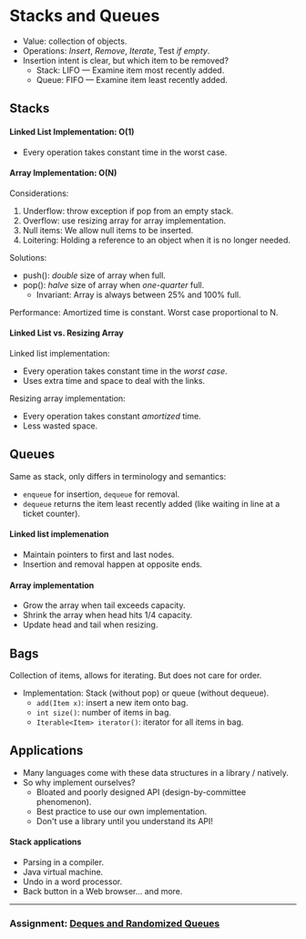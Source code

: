 # Stacks and Queues

- Value: collection of objects.
- Operations: *Insert*, *Remove*, *Iterate*, Test *if empty*.
- Insertion intent is clear, but which item to be removed?
  - Stack: LIFO — Examine item most recently added.
  - Queue: FIFO — Examine item least recently added.

## Stacks
#### Linked List Implementation: O(1)
- Every operation takes constant time in the worst case.

#### Array Implementation: O(N)
Considerations:
1. Underflow: throw exception if pop from an empty stack.
2. Overflow: use resizing array for array implementation.
3. Null items: We allow null items to be inserted.
4. Loitering: Holding a reference to an object when it is no longer needed. 

Solutions:
- push(): *double* size of array when full.
- pop(): *halve* size of array when *one-quarter* full.
  - Invariant: Array is always between 25% and 100% full.

Performance: Amortized time is constant. Worst case proportional to N.

#### Linked List vs. Resizing Array
Linked list implementation:
- Every operation takes constant time in the *worst case*.
- Uses extra time and space to deal with the links.

Resizing array implementation:
- Every operation takes constant *amortized* time.
- Less wasted space.

## Queues
Same as stack, only differs in terminology and semantics:
- `enqueue` for insertion, `dequeue` for removal.
- `dequeue` returns the item least recently added (like waiting in line at a ticket counter).

#### Linked list implemenation
- Maintain pointers to first and last nodes.
- Insertion and removal happen at opposite ends.

#### Array implementation
- Grow the array when tail exceeds capacity.
- Shrink the array when head hits 1/4 capacity.
- Update head and tail when resizing.

## Bags
Collection of items, allows for iterating. But does not care for order.
- Implementation: Stack (without pop) or queue (without dequeue).
  - `add(Item x)`: insert a new item onto bag.
  - `int size()`: number of items in bag.
  - `Iterable<Item> iterator()`: iterator for all items in bag.

## Applications
- Many languages come with these data structures in a library / natively.
- So why implement ourselves?
  - Bloated and poorly designed API (design-by-committee phenomenon).
  - Best practice to use our own implementation.
  - Don't use a library until you understand its API!

#### Stack applications
- Parsing in a compiler.
- Java virtual machine.
- Undo in a word processor.
- Back button in a Web browser... and more.

---

### Assignment: [Deques and Randomized Queues](deques-and-randomized-queues/)
